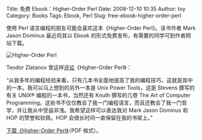 Title: 免费 Ebook：Higher-Order Perl
Date: 2008-12-10 10:35
Author: toy
Category: Books
Tags: Ebook, Perl
Slug: free-ebook-higher-order-perl

使用 Perl 语言编程的朋友可能会喜欢这本《Higher-Order Perl》。该书作者
Mark Jason Dominus 最近将其以 Ebook
的形式免费发布，有需要的同学可到作者网站下载。

![Higher-Order Perl](http://i.linuxtoy.org/images/2008/12/hop.jpg)

Teodor Zlatanov
曾这样[评论](http://www.ibm.com/developerworks/cn/linux/l-perlbooks1.html)《Higher-Order
Perl》：

“从我多年的编程经验来看，只有几本书全面地提高了我的编程技巧，这就是其中的一本。我可以马上想到的另外一本是
Unix Power Tools，这是 Stevens 撰写的有关 UNIX® 编程的一本书，当然还有
Knuth 撰写的几卷 The Art of Computer
Programming。这些书不仅仅教会了我一门编程语言，而且还教会了我一门哲学，并让我从中受益非浅。我希望这样可以表达我对
Mark Jason Dominus 和 HOP 的赞誉和钦佩。HOP
会很长时间一直保留在我的书架上。”

[下载《Higher-Order Perl》](http://hop.perl.plover.com/book/)（PDF
格式）。
